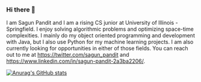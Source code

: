 ### Hi there 👋

I am Sagun Pandit and I am a rising CS junior at University of Illinois -Springfield. I enjoy solving algorithmic problems and optimizing space-time complexities. I mainly do my object oriented programming and development with Java, but I also use Python for my machine learning projects. I am also currently looking for opportunities in either of those fields. You can reach out to me at https://twitter.com/sagun_pandit and https://www.linkedin.com/in/sagun-pandit-2a3ba2206/. 

[![Anurag's GitHub stats](https://github-readme-stats.vercel.app/api?username=asymptotically-complex)](https://github.com/anuraghazra/github-readme-stats)




